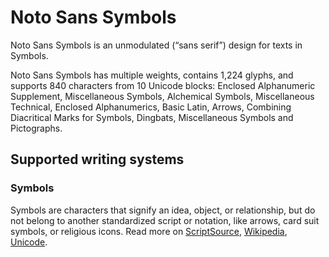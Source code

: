 
# Noto Sans Symbols

Noto Sans Symbols is an unmodulated (“sans serif”) design for texts in Symbols. 

Noto Sans Symbols has multiple weights, contains 1,224 glyphs, and supports 840 characters from 10 Unicode blocks: Enclosed Alphanumeric Supplement, Miscellaneous Symbols, Alchemical Symbols, Miscellaneous Technical, Enclosed Alphanumerics, Basic Latin, Arrows, Combining Diacritical Marks for Symbols, Dingbats, Miscellaneous Symbols and Pictographs.


## Supported writing systems


### Symbols

Symbols are characters that signify an idea, object, or relationship, but do not belong to another standardized script or notation, like arrows, card suit symbols, or religious icons. Read more on [ScriptSource](https://scriptsource.org/scr/Zsym), [Wikipedia](https://en.wikipedia.org/wiki/ISO_15924:Zsym), [Unicode](https://www.unicode.org/versions/Unicode13.0.0/ch22.pdf#G14025).

